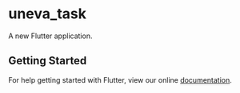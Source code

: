 # uneva_task

A new Flutter application.

## Getting Started

For help getting started with Flutter, view our online
[documentation](https://flutter.io/).
